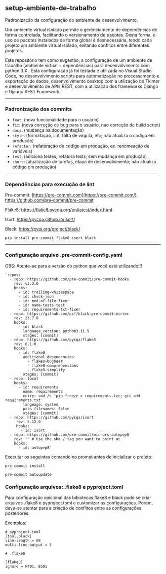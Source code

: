 ## setup-ambiente-de-trabalho
Padronização da configuração do ambiente de desenvolvimento.

Um ambiente virtual isolado permite o gerênciamento de dependências de forma controlada, facilitando o versionamento de pacotes. Desta forma, o uso de pacotes instalados de forma global é desnecessária, tendo cada projeto um ambiente virtual isolado, evitando conflitos entre diferentes projetos.

Este repositório tem como sugestão, a configuração de um ambiente de trabalho (ambiente virtual + dependências) para desenvolvimento com python 3.X .
Esta configuração já foi testada e utilizada no Visual Studio Code, no desenvolvimento scripts para automatização no processamento e exportação de dados, desenvolvimento desktop com a utilização de Tkinter e desenvolvimento de APIs REST, com a utilização dos frameworks Django e Django REST Framework.

---

### Padronização dos commits
- `feat`: (nova funcionalidade para o usuário)
- `fix`: (nova correção de bug para o usuário, nao correção de build script)
- `docs`: (mudança na documentação)
- `style`: (formatação, lint, falta de virgula, etc; não atualiza o codigo em produção)
- `refactor`: (refatoração de codigo em produção, ex. renomeação de variáveis)
- `test`: (adiciona testes, refatora tests; sem mudança em produção)
- `chore`: (atualização de tarefas, etapa de desenvolvimento; não atualiza código em produção)

---

### Dependências para execução de lint

Pre-commit: [https://pre-commit.com](https://pre-commit.com/), https://github.com/pre-commit/pre-commit

Flake8: https://flake8.pycqa.org/en/latest/index.html

Isort: https://pycqa.github.io/isort/

Black: https://pypi.org/project/black/

`pip install pre-commit flake8 isort black`

---

### Configuração arquivo .pre-commit-config.yaml

OBS: Atente-se para a versão do python que você está utilizando!!!

```
`repos:
  - repo: https://github.com/pre-commit/pre-commit-hooks
    rev: v3.3.0
    hooks:
      - id: trailing-whitespace
      - id: check-json
      - id: end-of-file-fixer
      - id: name-tests-test
      - id: requirements-txt-fixer
  - repo: https://github.com/psf/black-pre-commit-mirror
    rev: 23.7.0
    hooks:
      - id: black
        language_version: python3.11.5
        stages: [commit]
  - repo: https://github.com/pycqa/flake8
    rev: 6.1.0
    hooks:
      - id: flake8
        additional_dependencies:
          - flake8-bugbear
          - flake8-comprehensions
          - flake8-simplify
        stages: [commit]
  - repo: local
    hooks:
      - id: requirements
        name: requirements
        entry: cmd /c 'pip freeze > requirements.txt; git add requirements.txt'
        language: system
        pass_filenames: false
        stages: [commit]
  - repo: https://github.com/pycqa/isort
     rev: 5.12.0
     hooks:
       - id: isort
  - repo: https://github.com/pre-commit/mirrors-autopep8
    rev: "" # Use the sha / tag you want to point at
    hooks:
      - id: autopep8`
```

Executar os seguintes comando no prompt antes de inicializar o projeto:

```
pre-commit install
```
```
pre-commit autoupdate
```

### Configuração arquivos: .flake8 e pyproject.toml

Para configuração opicional das bibiotecas flake8 e black pode se criar arquivos .flake8 e pyproject.toml e customizar as configurações.
Porem, deve-se atentar para a criação de conflitos entre as configurações posteriores.

Exemplos:

```
# pyproject.toml
[tool.black]
line-length = 88
multi-line-output = 3
```

```
# .flake8

[flake8]
ignore = F401, E501
```

